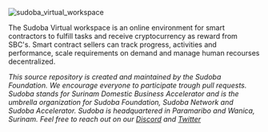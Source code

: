 ![sudoba_virtual_workspace](https://www.sudoba.com/image/logos/sudoba_virtual_workspace.png)

The Sudoba Virtual workspace is an online environment for smart contractors to fulfill tasks and receive cryptocurrency as reward from SBC's. Smart contract sellers can track progress, activities and performance, scale requirements on demand and manage human recourses decentralized.

*This source repository is created and maintained by the Sudoba Foundation. We encourage everyone to participate trough pull requests.
Sudoba stands for Surinam Domestic Business Accelerator and is the umbrella organization for Sudoba Foundation, Sudoba Network and Sudoba Accelerator.
Sudoba is headquartered in Paramaribo and Wanica, Surinam. 
Feel free to reach out on our [Discord](https://discord.gg/pKhhXCW) and [Twitter](https://twitter.com/SudobaNetwork)*
